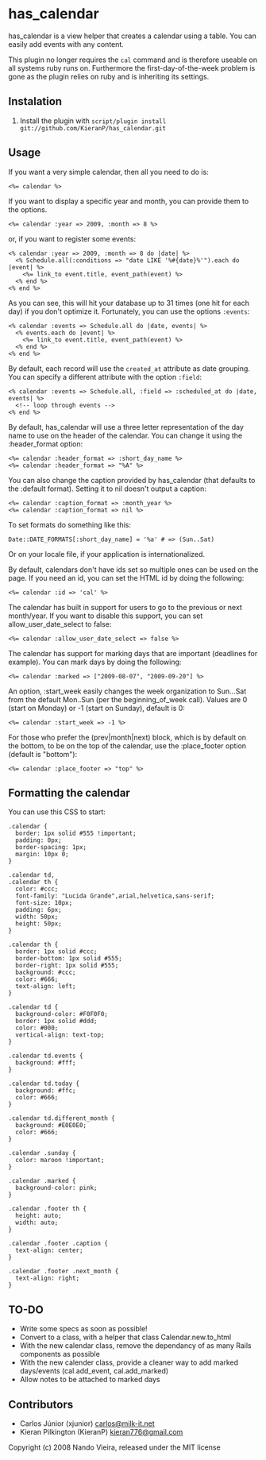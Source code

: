 has\_calendar
============

has\_calendar is a view helper that creates a calendar using a table. You can
easily add events with any content.

This plugin no longer requires the `cal` command and is therefore useable on
all systems ruby runs on. Furthermore the first-day-of-the-week problem is
gone as the plugin relies on ruby and is inheriting its settings.


Instalation
-----------

1) Install the plugin with `script/plugin install git://github.com/KieranP/has_calendar.git`

Usage
-----

If you want a very simple calendar, then all you need to do is:

    <%= calendar %>

If you want to display a specific year and month, you can provide them to the options.

    <%= calendar :year => 2009, :month => 8 %>

or, if you want to register some events:

    <% calendar :year => 2009, :month => 8 do |date| %>
      <% Schedule.all(:conditions => "date LIKE '%#{date}%'").each do |event| %>
        <%= link_to event.title, event_path(event) %>
      <% end %>
    <% end %>

As you can see, this will hit your database up to 31 times (one hit for each
day) if you don't optimize it. Fortunately, you can use the options `:events`:

    <% calendar :events => Schedule.all do |date, events| %>
      <% events.each do |event| %>
        <%= link_to event.title, event_path(event) %>
      <% end %>
    <% end %>

By default, each record will use the `created_at` attribute as date grouping.
You can specify a different attribute with the option `:field`:

    <% calendar :events => Schedule.all, :field => :scheduled_at do |date, events| %>
      <!-- loop through events -->
    <% end %>

By default, has\_calendar will use a three letter representation of the day name
to use on the header of the calendar. You can change it using the :header_format option:

    <%= calendar :header_format => :short_day_name %>
    <%= calendar :header_format => "%A" %>

You can also change the caption provided by has\_calendar (that defaults to the
:default format). Setting it to nil doesn't output a caption:

    <%= calendar :caption_format => :month_year %>
    <%= calendar :caption_format => nil %>

To set formats do something like this:

    Date::DATE_FORMATS[:short_day_name] = '%a' # => (Sun..Sat)

Or on your locale file, if your application is internationalized.

By default, calendars don't have ids set so multiple ones can be used on the page.
If you need an id, you can set the HTML id by doing the following:

    <%= calendar :id => 'cal' %>

The calendar has built in support for users to go to the previous or next month/year.
If you want to disable this support, you can set allow_user_date_select to false:

    <%= calendar :allow_user_date_select => false %>

The calendar has support for marking days that are important (deadlines for example).
You can mark days by doing the following:

    <%= calendar :marked => ["2009-08-07", "2009-09-20"] %>

An option, :start_week easily changes the week organization to Sun...Sat from the 
default Mon..Sun (per the beginning_of_week call).  Values are  0 (start on Monday) 
or -1 (start on Sunday), default is 0:  

	<%= calendar :start_week => -1 %>

For those who prefer the (prev|month|next) block, which is by default on the bottom, to be on
the top of the calendar, use the :place_footer option (default is "bottom"):

	<%= calendar :place_footer => "top" %>


Formatting the calendar
-----------------------

You can use this CSS to start:

    .calendar {
      border: 1px solid #555 !important;
      padding: 0px;
      border-spacing: 1px;
      margin: 10px 0;
    }

    .calendar td,
    .calendar th {
      color: #ccc;
      font-family: "Lucida Grande",arial,helvetica,sans-serif;
      font-size: 10px;
      padding: 6px;
      width: 50px;
      height: 50px;
    }

    .calendar th {
      border: 1px solid #ccc;
      border-bottom: 1px solid #555;
      border-right: 1px solid #555;
      background: #ccc;
      color: #666;
      text-align: left;
    }

    .calendar td {
      background-color: #F0F0F0;
      border: 1px solid #ddd;
      color: #000;
      vertical-align: text-top;
    }

    .calendar td.events {
      background: #fff;
    }

    .calendar td.today {
      background: #ffc;
      color: #666;
    }

    .calendar td.different_month {
      background: #E0E0E0;
      color: #666;
    }

    .calendar .sunday {
      color: maroon !important;
    }

    .calendar .marked {
      background-color: pink;
    }

    .calendar .footer th {
      height: auto;
      width: auto;
    }

    .calendar .footer .caption {
      text-align: center;
    }

    .calendar .footer .next_month {
      text-align: right;
    }

TO-DO
-----

- Write some specs as soon as possible!
- Convert to a class, with a helper that class Calendar.new.to_html
- With the new calendar class, remove the dependancy of as many Rails components as possible
- With the new calender class, provide a cleaner way to add marked days/events (cal.add_event, cal.add_marked)
- Allow notes to be attached to marked days


Contributors
------------

* Carlos Júnior (xjunior) <carlos@milk-it.net>
* Kieran Pilkington (KieranP) <kieran776@gmail.com>

Copyright (c) 2008 Nando Vieira, released under the MIT license
